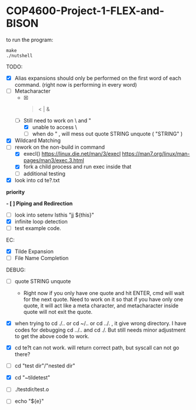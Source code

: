 # COP4600-Project-1-FLEX-and-BISON

to run the program:
```
make
./nutshell
```

TODO:

- [x] Alias expansions should only be performed on the first word of each command. (right now is performing in every word)
- [ ] Metacharacter
    - [x] > < | &
    - [ ] Still need to work on \ and "
        - [x] unable to access \
        - [ ] when do " , will mess out quote STRING unquote ( "STRING" )
- [x] Wildcard Matching
- [ ] rework on the non-build in command
    - [x] execl() https://linux.die.net/man/3/execl https://man7.org/linux/man-pages/man3/exec.3.html
    - [x] fork a child process and run exec inside that
    - [ ] additional testing
- [x] look into cd te?.txt

**priority**

**- [ ] Piping and Redirection**
- [ ] look into setenv lsthis "jj ${this}"
- [x] infinite loop detection
- [ ] test example code.

EC:
- [x] Tilde Expansion
- [ ] File Name Completion

DEBUG:
- [ ] quote STRING unquote
    - Right now if you only have one quote and hit ENTER, cmd will wait for the next quote. Need to work on it so that if you have only one quote, it will act like a meta character, and metacharacter inside quote will not exit the quote. 
- [x] when trying to cd ./.. or cd ~/.. or cd ../. , it give wrong directory. I have codes for debugging cd ../.. and cd ./. But still needs minor adjustment to get the above code to work.  
- [x] cd te?t can not work. will return correct path, but syscall can not go there?
- [ ] cd "test dir"/"nested dir"
- [x] cd "~tildetest"
- [ ] ./testdir/test.o
- [ ] echo "${e}"


